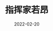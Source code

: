 ---
title: '指挥家若昂'
date: '2022-02-20'
price: '60.0'
theaters: ['北京当代MOMA百老汇电影中心影院']
seat: ['I-4']
remark: ['巴西影展，映后']
---